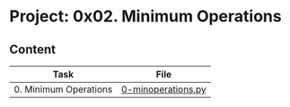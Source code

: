 # Project: 0x02. Minimum Operations

## Content

| Task | File |
| ---- | ---- |
| 0. Minimum Operations | [0-minoperations.py](./0-minoperations.py) |
